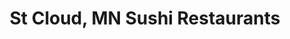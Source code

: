 ---
layout: city
title: St Cloud, MN Sushi Restaurants
permalink: /minnesota/st-cloud/
stateAbbr: MN
stateName: Minnesota
cityName: St Cloud

---
